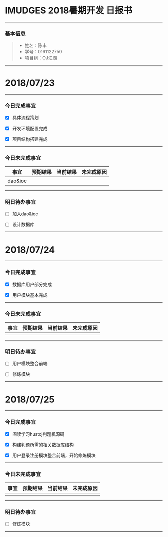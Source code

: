 # IMUDGES 2018暑期开发 日报书

--------

### 基本信息
> * 姓名：陈丰
> * 学号：0161122750
> * 项目组：OJ江湖

--------

# 2018/07/23

--------

### 今日完成事宜
- [x] 具体流程策划

- [x] 开发环境配置完成
 
- [x] 项目结构搭建完成
 

------
### 今日未完成事宜


| 事宜 |预期结果| 当前结果 | 未完成原因 | 
| -------- | -----: | -----: | :----: |
| dao&ioc|  | | |


-------
### 明日待办事宜
- [ ] 加入dao&ioc
 
- [ ] 设计数据库
 
--------

# 2018/07/24

--------

### 今日完成事宜
- [x] 数据库用户部分完成

- [x] 用户模块基本完成
 

------
### 今日未完成事宜


| 事宜 |预期结果| 当前结果 | 未完成原因 | 
| -------- | -----: | -----: | :----: |
| |  | | |


-------
### 明日待办事宜
- [ ] 用户模块整合前端
 
- [ ] 修炼模块
 
--------

# 2018/07/25

--------

### 今日完成事宜
- [x] 阅读学习hustoj判题机源码

- [x] 构建判题所需的相关数据库结构
 
- [x] 用户登录注册模块整合前端，开始修炼模块
------
### 今日未完成事宜


| 事宜 |预期结果| 当前结果 | 未完成原因 | 
| -------- | -----: | -----: | :----: |
| |  | | |


-------
### 明日待办事宜
 
- [ ] 修炼模块
 
--------
